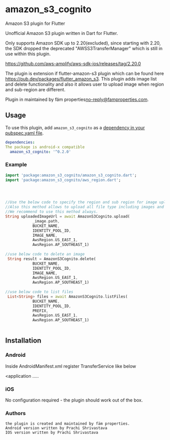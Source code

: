 # amazon_s3_cognito


Amazon S3 plugin for Flutter

Unofficial Amazon S3 plugin written in Dart for Flutter. 

Only supports Amazon SDK up to 2.20(excluded), since starting with 2.20, the SDK dropped the deprecated 
"AWSS3TransferManager" which is still in use within this plugin.

https://github.com/aws-amplify/aws-sdk-ios/releases/tag/2.20.0 

The plugin is extension if flutter-amazon-s3 plugin which can be found here 
https://pub.dev/packages/flutter_amazon_s3. This plugin adds image list and delete functionality and also
it allows user to upload image when region and sub-region are different.

Plugin in maintained by fäm properties<no-reply@famproperties.com>.

## Usage
To use this plugin, add `amazon_s3_cognito` as a [dependency in your pubspec.yaml file](https://flutter.io/platform-plugins/).


```yaml
dependencies:
The package is android-x compatible
  amazon_s3_cognito: '^0.2.0' 
```

### Example




``` dart
import 'package:amazon_s3_cognito/amazon_s3_cognito.dart';
import 'package:amazon_s3_cognito/aws_region.dart';




//Use the below code to specify the region and sub region for image upload
//Also this method allows to upload all file type including images and pdf etc.
//We recommend to use this method always. 
String uploadedImageUrl = await AmazonS3Cognito.upload(
            _image.path,
            BUCKET_NAME,
            IDENTITY_POOL_ID,
            IMAGE_NAME,
            AwsRegion.US_EAST_1,
            AwsRegion.AP_SOUTHEAST_1)
            
//use below code to delete an image
 String result = AmazonS3Cognito.delete(
            BUCKET_NAME,
            IDENTITY_POOL_ID,
            IMAGE_NAME,
            AwsRegion.US_EAST_1,
            AwsRegion.AP_SOUTHEAST_1)
            
//use below code to list files
 List<String> files = await AmazonS3Cognito.listFiles(
            BUCKET_NAME,
            IDENTITY_POOL_ID,
            PREFIX,
            AwsRegion.US_EAST_1,
            AwsRegion.AP_SOUTHEAST_1)
        

```
          
## Installation


### Android

Inside AndroidManifest.xml register TransferService like below

 <application
 .....

 <service android:name= "com.amazonaws.mobileconnectors.s3.transferutility.TransferService" android:enabled="true" />

</application>

### iOS

No configuration required - the plugin should work out of the box.          

### Authors
```
the plugin is created and maintained by fäm properties. 
Android version written by Prachi Shrivastava
IOS version written by Prachi Shrivastava
```

